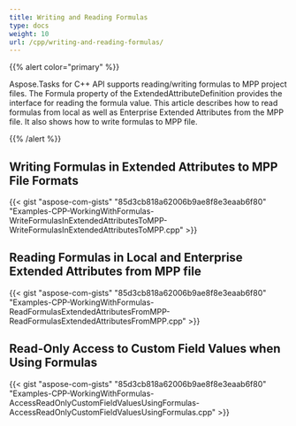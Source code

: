 ```yaml
---
title: Writing and Reading Formulas
type: docs
weight: 10
url: /cpp/writing-and-reading-formulas/
---
```


{{% alert color="primary" %}} 

Aspose.Tasks for C++ API supports reading/writing formulas to MPP project files. The Formula property of the ExtendedAttributeDefinition provides the interface for reading the formula value. This article describes how to read formulas from local as well as Enterprise Extended Attributes from the MPP file. It also shows how to write formulas to MPP file.

{{% /alert %}}

## **Writing Formulas in Extended Attributes to MPP File Formats**
{{< gist "aspose-com-gists" "85d3cb818a62006b9ae8f8e3eaab6f80" "Examples-CPP-WorkingWithFormulas-WriteFormulasInExtendedAttributesToMPP-WriteFormulasInExtendedAttributesToMPP.cpp" >}}

## **Reading Formulas in Local and Enterprise Extended Attributes from MPP file**
{{< gist "aspose-com-gists" "85d3cb818a62006b9ae8f8e3eaab6f80" "Examples-CPP-WorkingWithFormulas-ReadFormulasExtendedAttributesFromMPP-ReadFormulasExtendedAttributesFromMPP.cpp" >}}

## **Read-Only Access to Custom Field Values when Using Formulas**
{{< gist "aspose-com-gists" "85d3cb818a62006b9ae8f8e3eaab6f80" "Examples-CPP-WorkingWithFormulas-AccessReadOnlyCustomFieldValuesUsingFormulas-AccessReadOnlyCustomFieldValuesUsingFormulas.cpp" >}}

